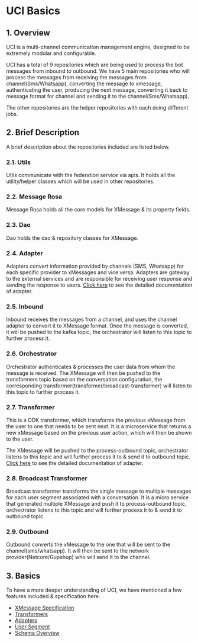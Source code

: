 # UCI Basics

## 1. Overview

UCI is a multi-channel communication management engine, designed to be extremely modular and configurable.

UCI has a total of 9 repositories which are being used to process the bot messages from inbound to outbound. We have 5 main repositories who will process the messages from receiving the messages from channel(Sms/Whatsapp), converting the message to xmessage, authenticating the user, producing the next message, converting it back to message format for channel and sending it to the channel(Sms/Whatsapp).&#x20;

The other repositories are the helper repositories with each doing different jobs.

## 2. Brief Description

A brief description about the repositories included are listed below.

### **2.1. Utils**

Utils communicate with the federation service via apis. It holds all the utility/helper classes which will be used in other repositories.

### **2.2. Message Rosa**

Message Rosa holds all the core models for XMessage & its property fields.

### **2.3. Dao**

Dao holds the dao & repository classes for XMessage.

### **2.4. Adapter**

Adapters convert information provided by channels (SMS, Whatsapp) for each specific provider to xMessages and vice versa. Adapters are gateway to the external services and are responsible for receiving user response and sending the response to users. [Click here](adapters/) to see the detailed documentation of adapter.

### **2.5. Inbound**

Inbound receives the messages from a channel, and uses the channel adapter to convert it to XMessage format. Once the message is converted, it will be pushed to the kafka topic, the orchestrator will listen to this topic to further process it.

### **2.6. Orchestrator**

Orchestrator authenticates & processes the user data from whom the message is received. The XMessage will then be pushed to the transformers topic based on the conversation configuration, the corresponding transformer(transformer/broadcast-transformer) will listen to this topic to further process it.&#x20;

### **2.7. Transformer**

This is a ODK transformer, which transforms the previous xMessage from the user to one that needs to be sent next. It is a microservice that returns a new xMessage based on the previous user action, which will then be shown to the user.&#x20;

The XMessage will be pushed to the process-outbound topic, orchestrator listens to this topic and will further process it to & send it to outbound topic. [Click here](transformers/) to see the detailed documentation of adapter.

### **2.8. Broadcast Transformer**

Broadcast transformer transforms the single message to multiple messages for each user segment associated with a conversation. It is a micro service that generated multiple XMessage and push it to process-outbound topic, orchestrator listens to this topic and will further process it to & send it to outbound topic.&#x20;

### **2.9. Outbound**

Outbound converts the xMessage to the one that will be sent to the channel(sms/whatsapp). It will then be sent to the network provider(Netcore/Gupshup) who will send it to the channel.&#x20;

## 3. Basics

To have a more deeper understanding of UCI, we have mentioned a few features included & specification here.

* [XMessage Specification](xmessage-specification.md)
* [Transformers](transformers/)
* [Adapters](adapters/)
* [User Segment](user-segment.md)
* [Schema Overview](schema-overview/)

